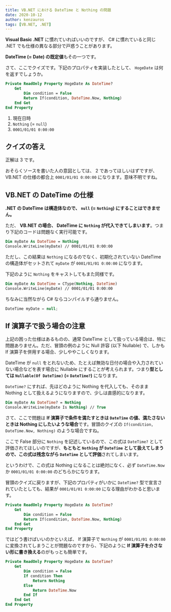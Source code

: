 ```yaml
---
title: VB.NET における DateTime と Nothing の問題
date: 2020-10-12
author: kenzauros
tags: [VB.NET, .NET]
---
```


**Visual Basic .NET** に慣れていればいいのですが、 C# に慣れていると同じ .NET でも仕様の異なる部分で戸惑うことがあります。

**DateTime (= Date) の既定値**もその一つです。

さて、ここでクイズです。下記のプロパティを実装したとして、 `HogeDate` は何を返すでしょうか。

```vb
Private ReadOnly Property HogeDate As DateTime?
    Get
        Dim condition = False
        Return If(condition, DateTime.Now, Nothing)
    End Get
End Property
```

1. 現在日時
2. `Nothing` (= `null`)
3. `0001/01/01 0:00:00`

## クイズの答え

正解は 3 です。

おそらくソースを書いた人の意図としては、 2 であってほしいはずですが、 VB.NET の仕様の都合上 `0001/01/01 0:00:00` になります。意味不明ですね。

## VB.NET の DateTime の仕様

**.NET の DateTime は構造体なので、 `null` (= `Nothing`) にすることはできません。**

ただ、 **VB.NET の場合、 DateTime に `Nothing` が代入できてしまいます**。つまり下記のコードは問題なく実行可能です。

```vb
Dim myDate As DateTime = Nothing
Console.WriteLine(myDate) // 0001/01/01 0:00:00
```

ただし、この結果は `Nothing` になるのでなく、初期化されていない DateTime の構造体がセットされて `myDate` が `0001/01/01 0:00:00` になります。

下記のように `Nothing` をキャストしてもまた同様です。

```vb
Dim myDate As DateTime = CType(Nothing, DateTime)
Console.WriteLine(myDate) // 0001/01/01 0:00:00
```

ちなみに当然ながら C# ならコンパイルすら通りません。

```cs
DateTime myDate = null;
```

## If 演算子で扱う場合の注意

上記の困った仕様はあるものの、通常 DateTime として扱っている場合は、特に問題ありません。ただ、冒頭の例のように Null 許容 (以下 Nullable) で、しかも If 演算子を併用する場合、少しややこしくなります。

DateTime が `null` をとれないため、たとえば無効な日付の場合や入力されていない場合などを表す場合に Nullable にすることが考えられます。つまり**型としては `Nullable(Of DateTime)` (= `DateTime?`)** になります。

`DateTime?` にすれば、先ほどのように Nothing を代入しても、そのまま Nothing として扱えるようになりますので、少しは直感的になります。

```vb
Dim myDate As DateTime? = Nothing
Console.WriteLine(myDate Is Nothing) // True
```

さて、ここで問題は **If 演算子で条件を満たすときは `DateTime` の値、満たさないときは Nothing にしたいような場合**です。冒頭のクイズの `If(condition, DateTime.Now, Nothing)` のような場合ですね。

ここで False 部分に `Nothing` を記述しているので、この式は `DateTime?` として評価されてほしいのですが、**もともと `Nothing` が `DateTime` として扱えてしまうので、この式は残念ながら `DateTime` として評価**されてしまいます。

というわけで、この式は Nothing になることは絶対になく、必ず `DateTime.Now` か `0001/01/01 0:00:00` のどちらかになります。

冒頭のクイズに戻りますが、下記のプロパティがいかに `DateTime?` 型で宣言されていたとしても、結果が `0001/01/01 0:00:00` になる理由がわかると思います。

```vb
Private ReadOnly Property HogeDate As DateTime?
    Get
        Dim condition = False
        Return If(condition, DateTime.Now, Nothing)
    End Get
End Property
```

ではどう書けばいいのかといえば、 If 演算子で `Nothing` が `0001/01/01 0:00:00` に変換されてしまうことが問題なのですから、下記のように **If 演算子を介さない形に書き換える**のがもっとも簡単です。

```vb
Private ReadOnly Property HogeDate As DateTime?
    Get
        Dim condition = False
        If condition Then
            Return Nothing
        Else
            Return DateTime.Now
        End If
    End Get
End Property
```
